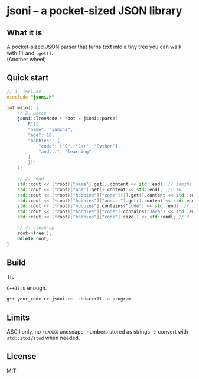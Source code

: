 # jsoni – a pocket-sized JSON library

## What it is
A pocket-sized JSON parser that turns text into a tiny tree you can walk with `[]` and `.get()`.   
(Another wheel)

## Quick start
```cpp
// 1. include
#include "jsoni.h"

int main() {
    // 2. parse
    jsoni::TreeNode * root = jsoni::parse(
        R"({
        "name": "iamzhz",
        "age": 16,
        "hobbies": {
            "code": ["C", "C++", "Python"],
            "and...": "learning"
        }
        })"
    );

    // 3. read
    std::cout << (*root)["name"].get().content << std::endl; // iamzhz
    std::cout << (*root)["age"].get().content << std::endl;  // 16
    std::cout << (*root)["hobbies"]["code"][1].get().content << std::endl;  // C++
    std::cout << (*root)["hobbies"]["and..."].get().content << std::endl;  // learning
    std::cout << (*root)["hobbies"].contains("code") << std::endl; // 1
    std::cout << (*root)["hobbies"]["code"].contains("Java") << std::endl; // 0
    std::cout << (*root)["hobbies"]["code"].size() << std::endl; // 3

    // 4. clean-up
    root->free();
    delete root;
}
```

## Build
> [!TIP]
> `C++11` is enough.
 
```bash
g++ your_code.cc jsoni.cc -std=c++11 -o program
```
## Limits
ASCII only, no `\uXXXX` unescape, numbers stored as strings → convert with `std::stoi/stod` when needed.

## License
MIT
